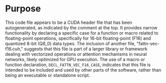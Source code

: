 # Purpose
This code file appears to be a CUDA header file that has been autogenerated, as indicated by the comment at the top. It provides narrow functionality by declaring a specific case for a function or macro related to floating-point operations, specifically for 16-bit floating-point (F16) and quantized 8-bit (Q8_0) data types. The inclusion of another file, "fattn-vec-f16.cuh," suggests that this file is part of a larger library or framework dealing with vectorized operations or attention mechanisms in neural networks, likely optimized for GPU execution. The use of a macro or function declaration, `DECL_FATTN_VEC_F16_CASE`, indicates that this file is intended to be included and used by other parts of the software, rather than being an executable or standalone script.
